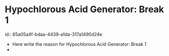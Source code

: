 # Hypochlorous Acid Generator: Break 1
id:: 65a05a4f-bdaa-4439-a1da-317a1490d24e
- Here write the reason for Hypochlorous Acid Generator: Break 1
-
